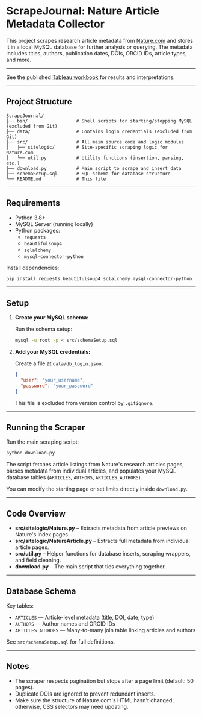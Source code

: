 # ScrapeJournal: Nature Article Metadata Collector

This project scrapes research article metadata from [Nature.com](https://www.nature.com/) and stores it in a local MySQL database for further analysis or querying. The metadata includes titles, authors, publication dates, DOIs, ORCID IDs, article types, and more.

---

See the published [Tableau workbook](https://public.tableau.com/app/profile/daniel.monyak/viz/NaturePortfolioBreastCancer/NaturePortfolio) for results and interpretations.

---

## Project Structure

```
ScrapeJournal/
├── bin/                  # Shell scripts for starting/stopping MySQL  (excluded from Git)
├── data/                 # Contains login credentials (excluded from Git)
├── src/                  # All main source code and logic modules
│   ├── sitelogic/        # Site-specific scraping logic for Nature.com
│   └── util.py           # Utility functions (insertion, parsing, etc.)
├── download.py           # Main script to scrape and insert data
├── schemaSetup.sql       # SQL schema for database structure
└── README.md             # This file
```

---

## Requirements

- Python 3.8+
- MySQL Server (running locally)
- Python packages:
  - `requests`
  - `beautifulsoup4`
  - `sqlalchemy`
  - `mysql-connector-python`

Install dependencies:

```bash
pip install requests beautifulsoup4 sqlalchemy mysql-connector-python
```

---

## Setup

1. **Create your MySQL schema:**

   Run the schema setup:

   ```bash
   mysql -u root -p < src/schemaSetup.sql
   ```

2. **Add your MySQL credentials:**

   Create a file at `data/db_login.json`:

   ```json
   {
     "user": "your_username",
     "password": "your_password"
   }
   ```

   This file is excluded from version control by `.gitignore`.

---

## Running the Scraper

Run the main scraping script:

```bash
python download.py
```

The script fetches article listings from Nature's research articles pages, parses metadata from individual articles, and populates your MySQL database tables (`ARTICLES`, `AUTHORS`, `ARTICLES_AUTHORS`).

You can modify the starting page or set limits directly inside `download.py`.

---

## Code Overview

- **src/sitelogic/Nature.py** – Extracts metadata from article previews on Nature's index pages.
- **src/sitelogic/NatureArticle.py** – Extracts full metadata from individual article pages.
- **src/util.py** – Helper functions for database inserts, scraping wrappers, and field cleaning.
- **download.py** – The main script that ties everything together.

---

## Database Schema

Key tables:

- `ARTICLES` — Article-level metadata (title, DOI, date, type)
- `AUTHORS` — Author names and ORCID IDs
- `ARTICLES_AUTHORS` — Many-to-many join table linking articles and authors

See `src/schemaSetup.sql` for full definitions.

---

## Notes

- The scraper respects pagination but stops after a page limit (default: 50 pages).
- Duplicate DOIs are ignored to prevent redundant inserts.
- Make sure the structure of Nature.com's HTML hasn't changed; otherwise, CSS selectors may need updating.

